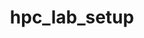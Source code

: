 ---
permalink: /engineering/projects/hpc_lab_setup/
project_link_name: hpc_lab_setup
project_url: https://github.com/Linaro/hpc_lab_setup
statsAvailable: 'false'
title: hpc_lab_setup
---